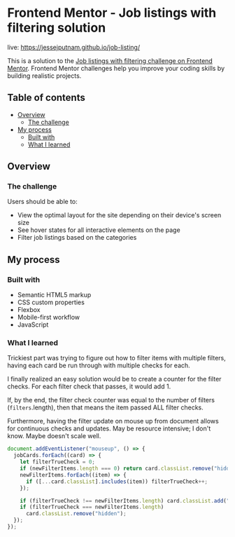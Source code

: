 # Frontend Mentor - Job listings with filtering solution

live: https://jessejputnam.github.io/job-listing/

This is a solution to the [Job listings with filtering challenge on Frontend Mentor](https://www.frontendmentor.io/challenges/job-listings-with-filtering-ivstIPCt). Frontend Mentor challenges help you improve your coding skills by building realistic projects. 

## Table of contents

- [Overview](#overview)
  - [The challenge](#the-challenge)
- [My process](#my-process)
  - [Built with](#built-with)
  - [What I learned](#what-i-learned)
  
## Overview

### The challenge

Users should be able to:

- View the optimal layout for the site depending on their device's screen size
- See hover states for all interactive elements on the page
- Filter job listings based on the categories

## My process

### Built with

- Semantic HTML5 markup
- CSS custom properties
- Flexbox
- Mobile-first workflow
- JavaScript

### What I learned

Trickiest part was trying to figure out how to filter items with multiple filters, having each card be run through with multiple checks for each.

I finally realized an easy solution would be to create a counter for the filter checks. For each filter check that passes, it would add 1. 

If, by the end, the filter check counter was equal to the number of filters (`filters`.length), then that means the item passed ALL filter checks. 

Furthermore, having the filter update on mouse up from document allows for continuous checks and updates. May be resource intensive; I don't know. Maybe doesn't scale well.

```js
document.addEventListener("mouseup", () => {
  jobCards.forEach((card) => {
    let filterTrueCheck = 0;
    if (newFilterItems.length === 0) return card.classList.remove("hidden");
    newFilterItems.forEach((item) => {
      if ([...card.classList].includes(item)) filterTrueCheck++;
    });

    if (filterTrueCheck !== newFilterItems.length) card.classList.add("hidden");
    if (filterTrueCheck === newFilterItems.length)
      card.classList.remove("hidden");
  });
});
```
